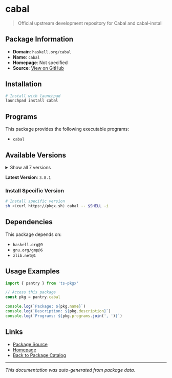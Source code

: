 # cabal

> Official upstream development repository for Cabal and cabal-install

## Package Information

- **Domain**: `haskell.org/cabal`
- **Name**: `cabal`
- **Homepage**: Not specified
- **Source**: [View on GitHub](https://github.com/pkgxdev/pantry/tree/main/projects/haskell.org/cabal/package.yml)

## Installation

```bash
# Install with launchpad
launchpad install cabal
```

## Programs

This package provides the following executable programs:

- `cabal`

## Available Versions

<details>
<summary>Show all 7 versions</summary>

- `3.8.1`, `3.14.2.0`, `3.14.1.1`, `3.14.1.0`, `3.12.1.0`
- `3.10.3.0`, `3.10.1`

</details>

**Latest Version**: `3.8.1`

### Install Specific Version

```bash
# Install specific version
sh <(curl https://pkgx.sh) cabal -- $SHELL -i
```

## Dependencies

This package depends on:

- `haskell.org@9`
- `gnu.org/gmp@6`
- `zlib.net@1`

## Usage Examples

```typescript
import { pantry } from 'ts-pkgx'

// Access this package
const pkg = pantry.cabal

console.log(`Package: ${pkg.name}`)
console.log(`Description: ${pkg.description}`)
console.log(`Programs: ${pkg.programs.join(', ')}`)
```

## Links

- [Package Source](https://github.com/pkgxdev/pantry/tree/main/projects/haskell.org/cabal/package.yml)
- [Homepage](#)
- [Back to Package Catalog](../package-catalog.md)

---

*This documentation was auto-generated from package data.*
